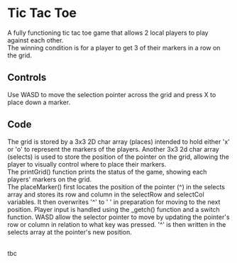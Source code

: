 <h1>Tic Tac Toe</h1>
A fully functioning tic tac toe game that allows 2 local players to play against each other. <br>
The winning condition is for a player to get 3 of their markers in a row on the grid.

<h2>Controls</h2>
Use WASD to move the selection pointer across the grid and press X to place down a marker.

<h2>Code</h2>
The grid is stored by a 3x3 2D char array (places) intended to hold either 'x' or 'o' to represent the markers of the players. Another 3x3 2d char array (selects) is used to store the position of the pointer on the grid, allowing the player to visually control where to place their markers. <br>
The printGrid() function prints the status of the game, showing each players' markers on the grid. <br>
The placeMarker() first locates the position of the pointer (^) in the selects array and stores its row and column in the selectRow and selectCol variables. It then overwrites '^' to ' ' in preparation for moving to the next position. Player input is handled using the _getch() function and a switch function. WASD allow the selector pointer to move by updating the pointer's row or column in relation to what key was pressed. '^' is then written in the selects array at the pointer's new position. <br> <br>

tbc
